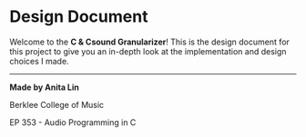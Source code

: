 # Design Document
Welcome to the **C & Csound Granularizer**! This is the design document for this project to give you an in-depth look at the implementation and design choices I made. 


---
**Made by Anita Lin**

Berklee College of Music

EP 353 - Audio Programming in C